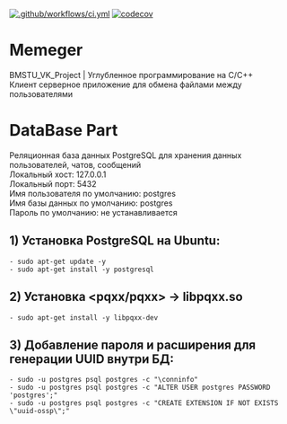 [![.github/workflows/ci.yml](https://github.com/Totenkaf/Memeger/actions/workflows/ci.yml/badge.svg)](https://github.com/Totenkaf/Memeger/actions/workflows/ci.yml)
[![codecov](https://codecov.io/gh/Totenkaf/Memeger/branch/Artem-dev/graph/badge.svg?token=yL5JK80TK0)](https://codecov.io/gh/Totenkaf/Memeger)

# Memeger
BMSTU_VK_Project | Углубленное программирование на C/С++  
Клиент серверное приложение для обмена файлами между пользователями

# DataBase Part
Реляционная база данных PostgreSQL для хранения данных пользователей, чатов, сообщений  
Локальный хост: 127.0.0.1  
Локальный порт: 5432  
Имя пользователя по умолчанию: postgres  
Имя базы данных по умолчанию: postgres  
Пароль по умолчанию: не устанавливается  

## __1) Установка PostgreSQL на Ubuntu:__
```
- sudo apt-get update -y
- sudo apt-get install -y postgresql
```

## __2) Установка <pqxx/pqxx> -> libpqxx.so__
```
- sudo apt-get install -y libpqxx-dev
```

## __3) Добавление пароля и расширения для генерации UUID внутри БД:__
```
- sudo -u postgres psql postgres -c "\conninfo"
- sudo -u postgres psql postgres -c "ALTER USER postgres PASSWORD 'postgres';"
- sudo -u postgres psql postgres -c "CREATE EXTENSION IF NOT EXISTS \"uuid-ossp\";"
```
